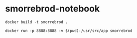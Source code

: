 # smorrebrod-notebook


`docker build -t smorrebrod .`

`docker run -p 8888:8888 -v $(pwd):/usr/src/app smorrebrod`

